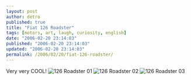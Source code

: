 ```yaml
---
layout: post
author: detro
published: true
title: "Fiat 126 Roadster"
tags: [motors, art, laugh, curiosity, english]
date: "2006-02-20 23:14:03"
published: "2006-02-20 23:14:03"
updated: "2006-02-20 23:14:03"
permalink: /2006/02/20/fiat-126-roadster/
---
```


Very very COOL!
<img src="http://autoblog.it/uploads/126road.jpg" alt="126 Roadster 01" />
<img src="http://autoblog.it/uploads/126road2.jpg" alt="126 Roadster 02" />
<img src="http://autoblog.it/uploads/126road3.jpg" alt="126 Roadster 03" />
